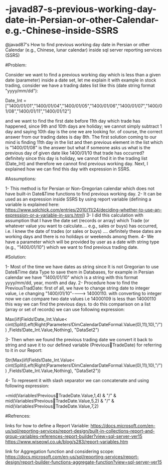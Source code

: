 # -javad87-s-previous-working-day-date-in-Persian-or-other-Calendar-e.g.-Chinese-inside-SSRS
@javad87's How to find previous working day date in Persian or other Calendar (e.g., Chinese, lunar calendar) inside sql server reporting services (SSRS)

#Problem:

Consider we want to find a previous working day which is less than a given date (parameter) inside a date set, let me explain it with example in stock trading, consider we have a trading dates list like this (date string format "yyyy/mm/dd"):

Date_Int = ["1400/01/01","1400/01/04","1400/01/05","1400/01/06","1400/01/07","1400/01/08","1400/01/11","1400/01/12"]

and we want to find the first date before 11th day which trade has happened, since 9th and 10th days are holiday; we cannot simply subtract 1 day and saying 10th day is the one we are looking for. of course, the correct answer from our trading dates is day 8th. The first solution coming to our mind is finding 11th day in the list and then previous element in the list which is "1400/01/08" is the answer but what if someone asks us what is the previous day of given date like 1400/01/10 that trade has occurred? definitely since this day is holiday, we cannot find it in the trading list (Date_Int) and therefore we cannot find previous working day. 
Next, I explained how we can find this day with expression in SSRS. 


#Assumptions:

1- This method is for Persian or Non-Gregorian calendar which does not have built-in Date&Time functions to find previous working day.
2- It can be used as an expression inside SSRS by using report variable (defining a variable is explained here: https://www.sqlchick.com/entries/2010/11/24/deciding-whether-to-use-an-expression-or-a-variable-in-ssrs.html) 
3- I did this calculation with assumption that I have the date set (records or array) which Trade (or whatever value you want to calculate…. e.g., sales or buys) has occurred, i.e. I knew the date of trades (or sales or buys) .... definitely these dates are working days and there is no holidays or weekends among them. 
4- We have a parameter which will be provided by user as a date with string type (e.g., "1400/01/10") which we want to find previous trading date.

#Solution:

1- Most of the time we have dates as string since It is not Gregorian to use Date&Time data Type to save them in Databases, for example in Persian calendar we have "1400/01/10" which is a string with this format yyyy/mm/dd, year, month  and day.
2- Procedure how to find the PreviousTradDate: first of all, we have to change string date to integer value, i.e changing "1400/01/10"----> 14000110.
with converting to integer now we can compare two date values i.e 14000109 is less than 14000110 this way we can find the previous days. to do this comparison on a list (array or set of records) we can use following expression:

Max(iif(Fields!Date_Int.Value<
cint(Split(Left(Right(Parameters!DimCalendarDateFormal.Value(0),11),10),"/"))
,Fields!Date_Int.Value,Nothing), "DataSet2")

3- Then when we found the previous trading date we convert it back to string and save it to our defined variable (PreviousِTradeDate) for referring to it in our Report:

Str(Max(iif(Fields!Date_Int.Value<
cint(Split(Left(Right(Parameters!DimCalendarDateFormal.Value(0),11),10),"/"))
,Fields!Date_Int.Value,Nothing), "DataSet2"))

4- To represent it with slash separator we can concatenate and using following expression:

=mid(Variables!PreviousِTradeDate.Value,1,4) & "/" & mid(Variables!PreviousِTradeDate.Value,5,2) & "/" & mid(Variables!PreviousِTradeDate.Value,7,2)

#Refrences:

links for how to define a Report Variable:
https://docs.microsoft.com/en-us/sql/reporting-services/report-design/built-in-collections-report-and-group-variables-references-report-builder?view=sql-server-ver15
https://www.wiseowl.co.uk/blog/s283/report-variables.htm

link for Aggregation function and considering scope:
https://docs.microsoft.com/en-us/sql/reporting-services/report-design/report-builder-functions-aggregate-function?view=sql-server-ver15

















